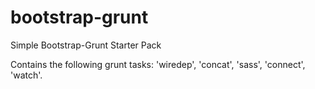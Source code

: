 # bootstrap-grunt

Simple Bootstrap-Grunt Starter Pack

Contains the following grunt tasks:
'wiredep', 'concat', 'sass', 'connect', 'watch'.
